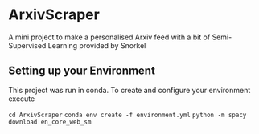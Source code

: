 # ArxivScraper
A mini project to make a personalised Arxiv feed with a bit of Semi-Supervised Learning provided by Snorkel 

## Setting up your Environment

This project was run in conda. To create and configure your environment execute

`cd ArxivScraper`
`conda env create -f environment.yml`
`python -m spacy download en_core_web_sm`
